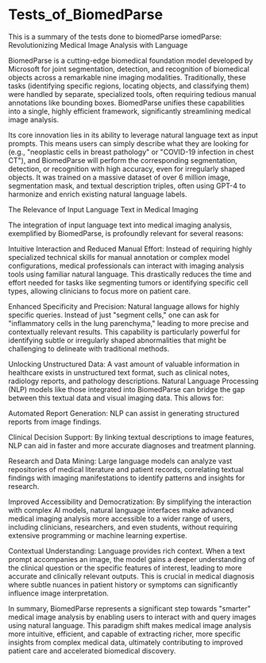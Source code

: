 # Tests_of_BiomedParse
This is a summary of the tests done to biomedParse
iomedParse: Revolutionizing Medical Image Analysis with Language

BiomedParse is a cutting-edge biomedical foundation model developed by Microsoft for joint segmentation, detection, and recognition of biomedical objects across a remarkable nine imaging modalities. Traditionally, these tasks (identifying specific regions, locating objects, and classifying them) were handled by separate, specialized tools, often requiring tedious manual annotations like bounding boxes. BiomedParse unifies these capabilities into a single, highly efficient framework, significantly streamlining medical image analysis.

Its core innovation lies in its ability to leverage natural language text as input prompts. This means users can simply describe what they are looking for (e.g., "neoplastic cells in breast pathology" or "COVID-19 infection in chest CT"), and BiomedParse will perform the corresponding segmentation, detection, or recognition with high accuracy, even for irregularly shaped objects. It was trained on a massive dataset of over 6 million image, segmentation mask, and textual description triples, often using GPT-4 to harmonize and enrich existing natural language labels.

The Relevance of Input Language Text in Medical Imaging

The integration of input language text into medical imaging analysis, exemplified by BiomedParse, is profoundly relevant for several reasons:

Intuitive Interaction and Reduced Manual Effort: Instead of requiring highly specialized technical skills for manual annotation or complex model configurations, medical professionals can interact with imaging analysis tools using familiar natural language. This drastically reduces the time and effort needed for tasks like segmenting tumors or identifying specific cell types, allowing clinicians to focus more on patient care.

Enhanced Specificity and Precision: Natural language allows for highly specific queries. Instead of just "segment cells," one can ask for "inflammatory cells in the lung parenchyma," leading to more precise and contextually relevant results. This capability is particularly powerful for identifying subtle or irregularly shaped abnormalities that might be challenging to delineate with traditional methods.

Unlocking Unstructured Data: A vast amount of valuable information in healthcare exists in unstructured text format, such as clinical notes, radiology reports, and pathology descriptions. Natural Language Processing (NLP) models like those integrated into BiomedParse can bridge the gap between this textual data and visual imaging data. This allows for:

Automated Report Generation: NLP can assist in generating structured reports from image findings.

Clinical Decision Support: By linking textual descriptions to image features, NLP can aid in faster and more accurate diagnoses and treatment planning.

Research and Data Mining: Large language models can analyze vast repositories of medical literature and patient records, correlating textual findings with imaging manifestations to identify patterns and insights for research.

Improved Accessibility and Democratization: By simplifying the interaction with complex AI models, natural language interfaces make advanced medical imaging analysis more accessible to a wider range of users, including clinicians, researchers, and even students, without requiring extensive programming or machine learning expertise.

Contextual Understanding: Language provides rich context. When a text prompt accompanies an image, the model gains a deeper understanding of the clinical question or the specific features of interest, leading to more accurate and clinically relevant outputs. This is crucial in medical diagnosis where subtle nuances in patient history or symptoms can significantly influence image interpretation.

In summary, BiomedParse represents a significant step towards "smarter" medical image analysis by enabling users to interact with and query images using natural language. This paradigm shift makes medical image analysis more intuitive, efficient, and capable of extracting richer, more specific insights from complex medical data, ultimately contributing to improved patient care and accelerated biomedical discovery.




    
